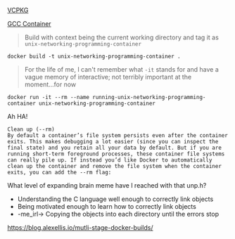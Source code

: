 [VCPKG](https://docs.microsoft.com/en-us/cpp/build/vcpkg?view=vs-2019)

[GCC Container](https://hub.docker.com/_/gcc)

> Build with context being the current working directory and tag it as `unix-networking-programming-container`
```
docker build -t unix-networking-programming-container .
```
> For the life of me, I can't remember what `-it` stands for and have a vague memory of interactive; not terribly important at the moment...for now
```
docker run -it --rm --name running-unix-networking-programming-container unix-networking-programming-container 
```

Ah HA!
```
Clean up (--rm)
By default a container’s file system persists even after the container exits. This makes debugging a lot easier (since you can inspect the final state) and you retain all your data by default. But if you are running short-term foreground processes, these container file systems can really pile up. If instead you’d like Docker to automatically clean up the container and remove the file system when the container exits, you can add the --rm flag:

``` 


What level of expanding brain meme have I reached with that unp.h?

- Understanding the C language well enough to correctly link objects
- Being motivated enough to learn how to correctly link objects
- -me_irl-> Copying the objects into each directory until the errors stop

https://blog.alexellis.io/mutli-stage-docker-builds/